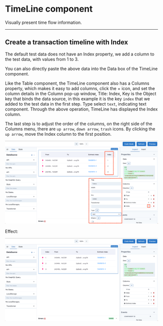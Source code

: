 # TimeLine component

Visually present time flow information.

---

## Create a transaction timeline with Index

The default test data does not have an Index property, we add a column to the test data, with values from 1 to 3.

You can also directly paste the above data into the Data box of the TimeLine component.

Like the Table component, the TimeLine component also has a Columns property, which makes it easy to add columns, click the + icon, and set the column details in the Column pop-up window, Title: Index, Key is the Object key that binds the data source, in this example it is the key `index` that we added to the test data in the first step. Type select `text`, indicating text component. Through the above operation, TimeLine has displayed the Index column.

The last step is to adjust the order of the columns, on the right side of the Columns menu, there are `up arrow`, `down arrow`, `trash` icons. By clicking the `up arrow`, move the Index column to the first position.

![Component icon](../assets/images/component-timeline.png)

Effect:

![Component icon](../assets/images/component-timeline-01.png)

